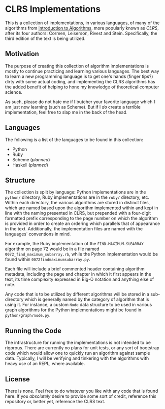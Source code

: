 # CLRS Implementations

This is a collection of implementations, in various languages, of many of the algorithms from [Introduction to Algorithms](http://mitpress.mit.edu/catalog/item/default.asp?ttype=2&tid=11866), more popularly known as *CLRS*, after its four authors: Cormen, Leiserson, Rivest and Stein. Specifically, the third edition of the text is being utilized.

## Motivation

The purpose of creating this collection of algorithm implementations is mostly to continue practicing and learning various languages. The best way to learn a new programming language is to get one's hands (finger tips?) dirty with some actual coding, and implementing the CLRS algorithms has the added benefit of helping to hone my knowledge of theoretical computer science.

As such, please do not hate me if I butcher your favorite language which I am just now learning (such as Scheme). But if I *do* create a terrible implementation, feel free to slap me in the back of the head.

## Languages

The following is a list of the languages to be found in this collection:

* Python
* Ruby
* Scheme (*planned*)
* Haskell (*planned*)

## Structure

The collection is split by language: Python implementations are in the `python/` directory, Ruby implementations are in the `ruby/` directory, etc. Within each directory, the various algorithms are stored in distinct files, which are named based upon the algorithm implemented within and kept in line with the naming presented in CLRS, but prepended with a four-digit formatted prefix corresponding to the page number on which the algorithm is provided in order to create an ordering which parallels that of appearance in the text. Additionally, the implementation files are named with the languages' conventions in mind. 

For example, the Ruby implementation of the `FIND-MAXIMUM-SUBARRAY` algorithm on page 72 would be in a file named `0072_find_maximum_subarray.rb`, while the Python implementation would be found within `0072findmaximumsubarray.py`. 

Each file will include a brief commented header containing algorithm metadata, including the page and chapter in which it first appears in the text, its time complexity expressed in Big-O notation and anything else of note.

Any code that is to be utilized by different algorithms will be stored in a sub-directory which is generally named by the category of algorithm that is using it. For instance, a custom `Node` data structure to be used in various graph algorithms for the Python implementations might be found in `python/graph/node.py`. 

## Running the Code

The infrastructure for running the implementations is not intended to be rigorous. There are currently no plans for unit tests, or any sort of bootstrap code which would allow one to quickly run an algorithm against sample data. Typically, I will be verifying and tinkering with the algorithms with heavy use of an REPL, where available. 

## License

There is none. Feel free to do whatever you like with any code that is found here. If you *absolutely* desire to provide some sort of credit, reference this repository or, better yet, reference the CLRS text. 

